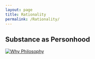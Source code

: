 ```yaml
---
layout: page
title: Rationality
permalink: /Rationality/
---
```

## Substance as Personhood
[![Why Philosophy](http://philosophyexchange.github.io/assets/458px-Sanzio_01_Plato_Aristotle.jpg)](../assets/personhood_test.pdf)

